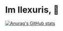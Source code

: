 # Im llexuris, 👋

[![Anurag's GitHub stats](https://github-readme-stats.vercel.app/api?username=llexuris)](https://github.com/anuraghazra/github-readme-stats)
